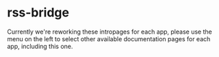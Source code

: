 # rss-bridge

Currently we're reworking these intropages for each app, please use the menu on the left to select other available documentation pages for each app, including this one.

